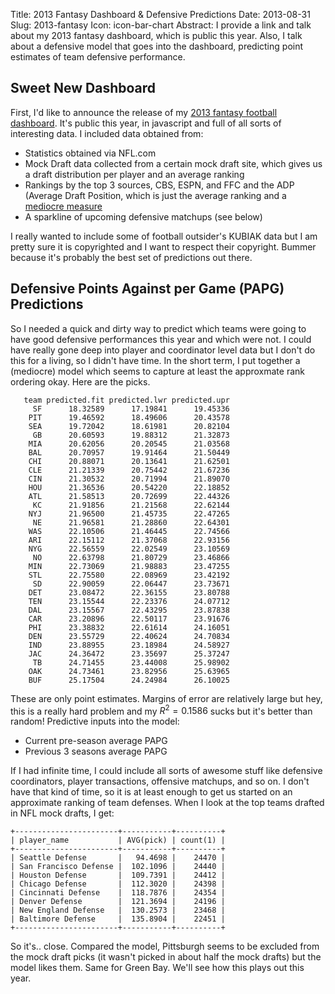 Title: 2013 Fantasy Dashboard & Defensive Predictions
Date: 2013-08-31
Slug: 2013-fantasy
Icon: icon-bar-chart
Abstract: I provide a link and talk about my 2013 fantasy dashboard, which is public this year. Also, I talk about a defensive model that goes into the dashboard, predicting point estimates of team defensive performance.

Sweet New Dashboard
---------------------
First, I'd like to announce the release of my [2013 fantasy football dashboard](/static/html/fantasy_2013/). It's public this year, in javascript and full of all sorts of interesting data. I included data obtained from:

* Statistics obtained via NFL.com
* Mock Draft data collected from a certain mock draft site, which gives us a draft distribution per player and an average ranking
* Rankings by the top 3 sources, CBS, ESPN, and FFC and the ADP (Average Draft Position, which is just the average ranking and a [mediocre measure](http://www.footballoutsiders.com/stat-analysis/2013/2013-kubiak-vs-adp-underrated)
* A sparkline of upcoming defensive matchups (see below)

I really wanted to include some of football outsider's KUBIAK data but I am pretty sure it is copyrighted and I want to respect their copyright. Bummer because it's probably the best set of predictions out there.

Defensive Points Against per Game (PAPG) Predictions
---------------------
So I needed a quick and dirty way to predict which teams were going to have good defensive performances this year and which were not. I could have really gone deep into player and coordinator level data but I don't do this for a living, so I didn't have time. In the short term, I put together a (mediocre) model which seems to capture at least the approxmate rank ordering okay.  Here are the picks.
```
   team predicted.fit predicted.lwr predicted.upr
     SF      18.32589      17.19841      19.45336
    PIT      19.46592      18.49606      20.43578
    SEA      19.72042      18.61981      20.82104
     GB      20.60593      19.88312      21.32873
    MIA      20.62056      20.20545      21.03568
    BAL      20.70957      19.91464      21.50449
    CHI      20.88071      20.13641      21.62501
    CLE      21.21339      20.75442      21.67236
    CIN      21.30532      20.71994      21.89070
    HOU      21.36536      20.54220      22.18852
    ATL      21.58513      20.72699      22.44326
     KC      21.91856      21.21568      22.62144
    NYJ      21.96500      21.45735      22.47265
     NE      21.96581      21.28860      22.64301
    WAS      22.10506      21.46445      22.74566
    ARI      22.15112      21.37068      22.93156
    NYG      22.56559      22.02549      23.10569
     NO      22.63798      21.80729      23.46866
    MIN      22.73069      21.98883      23.47255
    STL      22.75580      22.08969      23.42192
     SD      22.90059      22.06447      23.73671
    DET      23.08472      22.36155      23.80788
    TEN      23.15544      22.23376      24.07712
    DAL      23.15567      22.43295      23.87838
    CAR      23.20896      22.50117      23.91676
    PHI      23.38832      22.61614      24.16051
    DEN      23.55729      22.40624      24.70834
    IND      23.88955      23.18984      24.58927
    JAC      24.36472      23.35697      25.37247
     TB      24.71455      23.44008      25.98902
    OAK      24.73461      23.82956      25.63965
    BUF      25.17504      24.24984      26.10025
```

These are only point estimates. Margins of error are relatively large but hey, this is a really hard problem and my $R^2 = 0.1586$ sucks but it's better than random! Predictive inputs into the model:

* Current pre-season average PAPG
* Previous 3 seasons average PAPG

If I had infinite time, I could include all sorts of awesome stuff like defensive coordinators, player transactions, offensive matchups, and so on. I don't have that kind of time, so it is at least enough to get us started on an approximate ranking of team defenses. When I look at the top teams drafted in NFL mock drafts, I get:
```
+-----------------------+-----------+----------+
| player_name           | AVG(pick) | count(1) |
+-----------------------+-----------+----------+
| Seattle Defense       |   94.4698 |    24470 |
| San Francisco Defense |  102.1096 |    24440 |
| Houston Defense       |  109.7391 |    24412 |
| Chicago Defense       |  112.3020 |    24398 |
| Cincinnati Defense    |  118.7876 |    24354 |
| Denver Defense        |  121.3694 |    24196 |
| New England Defense   |  130.2573 |    23468 |
| Baltimore Defense     |  135.8904 |    22451 |
+-----------------------+-----------+----------+
```

So it's.. close. Compared the model, Pittsburgh seems to be excluded from the mock draft picks (it wasn't picked in about half the mock drafts) but the model likes them. Same for Green Bay. We'll see how this plays out this year.

